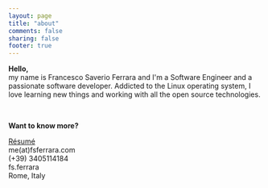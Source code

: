 ```yaml
---
layout: page
title: "about"
comments: false
sharing: false
footer: true
---
```

**Hello,**  
my name is Francesco Saverio Ferrara and I'm a Software Engineer and a passionate software developer.
Addicted to the Linux operating system, I love learning new things and working with all the open source technologies.

[<i class="fa fa-2x fa-linkedin" aria-hidden="true"></i>](http://www.linkedin.com/in/fsferrara) &nbsp;
[<i class="fa fa-2x fa-twitter" aria-hidden="true"></i>](http://twitter.com/fsferrara) &nbsp;
[<i class="fa fa-2x fa-google-plus" aria-hidden="true"></i>](http://plus.google.com/+SaverioFerrara) &nbsp;
[<i class="fa fa-2x fa-github" aria-hidden="true"></i>](http://github.com/fsferrara) &nbsp;
[<i class="fa fa-2x fa-address-card-o" aria-hidden="true"></i>](http://about.me/fsferrara) &nbsp;

**Want to know more?**

<i class="fa fa-file-text" aria-hidden="true"></i> [Résumé](/downloads/fsferrara-cv-it.pdf)  
<i class="fa fa-envelope" aria-hidden="true"></i> me(at)fsferrara.com  
<i class="fa fa-phone" aria-hidden="true"></i> (+39) 3405114184  
<i class="fa fa-skype" aria-hidden="true"></i> fs.ferrara  
<i class="fa fa-map-marker" aria-hidden="true"></i> Rome, Italy  

